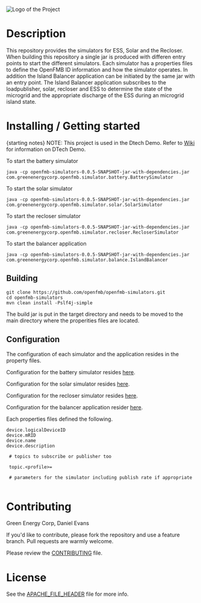![Logo of the Project](https://github.com/openfmb/dtech-demo-2016/blob/master/img/openfmb-tm-black_reduced_100.png)

# Description

This repository provides the simulators for ESS, Solar and the Recloser.  When building this repository a single jar is produced with differen entry points to start the different simulators.  Each simulator has a properties files to define the OpenFMB ID information and how the simulator operates. In addition the Island Balancer application can be initiated by the same jar with an entry point.   The Island Balancer application subscribes to the loadpublisher, solar, recloser and ESS to determine the state of the microgrid and the appropriate discharge of the ESS during an microgrid island state.

# Installing / Getting started

{starting notes} NOTE: This project is used in the Dtech Demo.  Refer to [Wiki](https://github.com/openfmb/dtech-demo-2016/wiki) for information on DTech Demo. 

To start the battery simulator
```shell
java -cp openfmb-simulators-0.0.5-SNAPSHOT-jar-with-dependencies.jar  com.greenenergycorp.openfmb.simulator.battery.BatterySimulator
```
To start the solar simulator
```shell
java -cp openfmb-simulators-0.0.5-SNAPSHOT-jar-with-dependencies.jar com.greenenergycorp.openfmb.simulator.solar.SolarSimulator
```
To start the recloser simulator
```shell
java -cp openfmb-simulators-0.0.5-SNAPSHOT-jar-with-dependencies.jar com.greenenergycorp.openfmb.simulator.recloser.RecloserSimulator
```
To start the balancer application
```shell
java -cp openfmb-simulators-0.0.5-SNAPSHOT-jar-with-dependencies.jar com.greenenergycorp.openfmb.simulator.balance.IslandBalancer
```


## Building

```shell
git clone https://github.com/openfmb/openfmb-simulators.git
cd openfmb-simulators
mvn clean install -Pslf4j-simple
```
The build jar is put in the target directory and needs to be moved to the main directory where the properities files are located. 


## Configuration

The configuration of each simulator and the application resides in the property files.

Configuration for the battery simulator resides [here](https://github.com/openfmb/openfmb-simulators/blob/master/batterysim.properties).

Configuration for the solar simulator resides [here](https://github.com/openfmb/openfmb-simulators/blob/master/solarsim.properties).

Configuration for the recloser simulator resides [here](https://github.com/openfmb/openfmb-simulators/blob/master/reclosersim.properties).

Configuration for the balancer application resider [here](https://github.com/openfmb/openfmb-simulators/blob/master/balancer.properties).

Each properties files defined the following.
```
device.logicalDeviceID
device.mRID
device.name
device.description

 # topics to subscribe or publisher too
 
 topic.<profile>=
 
 # parameters for the simulator including publish rate if appropriate
 
```


# Contributing

Green Energy Corp, Daniel Evans

If you'd like to contribute, please fork the repository and use a feature
branch. Pull requests are warmly welcome.

Please review the [CONTRIBUTING](https://github.com/openfmb/openfmb-simulators/blob/master/CONTRIBUTING.md) file. 

# License

See the [APACHE_FILE_HEADER](https://github.com/openfmb/openfmb-simulators/blob/master/APACHE_FILE_HEADER) file for more info.
